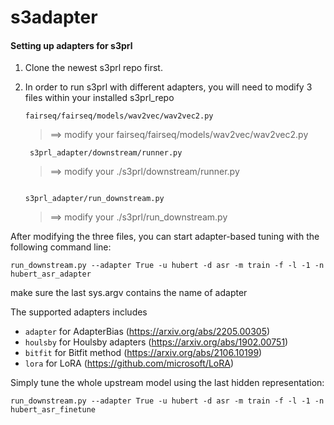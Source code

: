 # s3adapter

#### Setting up adapters for s3prl 
1. Clone the newest s3prl repo first.
2. In order to run s3prl with different adapters, you will need to modify 3 files within your installed s3prl_repo

    ```
    fairseq/fairseq/models/wav2vec/wav2vec2.py 
    ```
    > ==> modify your fairseq/fairseq/models/wav2vec/wav2vec2.py   
    ```
     s3prl_adapter/downstream/runner.py
    ```
    > ==> modify your ./s3prl/downstream/runner.py

    ```

    s3prl_adapter/run_downstream.py 

    ```
    > ==> modify your ./s3prl/run_downstream.py
 

After modifying the three files, you can start adapter-based tuning with the following command line:

    run_downstream.py --adapter True -u hubert -d asr -m train -f -l -1 -n hubert_asr_adapter 

make sure the last sys.argv contains the name of adapter

The supported adapters includes
*   `adapter` for AdapterBias (https://arxiv.org/abs/2205.00305)
* `houlsby` for Houlsby adapters (https://arxiv.org/abs/1902.00751)
* `bitfit` for Bitfit method (https://arxiv.org/abs/2106.10199)
* `lora` for LoRA (https://github.com/microsoft/LoRA)


Simply tune the whole upstream model using the last hidden representation:

    run_downstream.py --adapter True -u hubert -d asr -m train -f -l -1 -n hubert_asr_finetune
